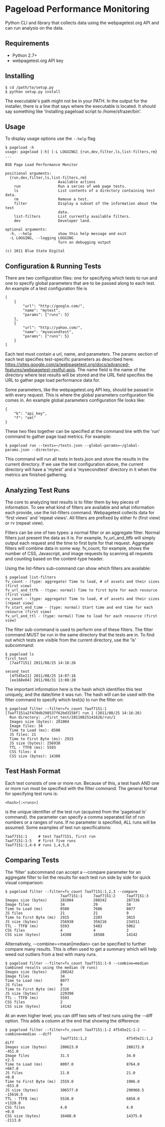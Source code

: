 Pageload Performance Monitoring
===============================

Python CLI and library that collects data using the webpagetest.org API and can run analysis on the data.

Requirements
------------

* Python 2.7+
* webpagetest.org API key

Installing
----------

    $ cd /path/to/setup.py
    $ python setup.py install

The executable's path might not be in your PATH.  In the output for the installer, there is a line that says where the executable is located.  It should say something like 'Installing pageload script to /home/sfrazer/bin'.

Usage
-----
To display usage options use the `--help` flag

    $ pageload -h
    usage: pageload [-h] [-L LOGGING] {run,dev,filter,ls,list-filters,rm} ...

    BSD Page Load Performance Monitor

    positional arguments:
      {run,dev,filter,ls,list-filters,rm}
                            Available actions
        run                 Run a series of web page tests.
        ls                  List contents of a directory containing test data.
        rm                  Remove a test.
        filter              Display a subset of the information about the test
                            data.
        list-filters        List currently available filters.
        dev                 Developer land.

    optional arguments:
      -h, --help            show this help message and exit
      -L LOGGING, --logging LOGGING
                            Turn on debugging output

    (c) 2011 Blue State Digital

Configuration & Running Tests
-----------------------------

There are two configuration files: one for specifying which tests to run and one to specify global parameters that are to be passed along to each test.  An example of a test configuration file is

    [
        {
            "url": "http://google.com/",
            "name": "mytest",
            "params": {"runs": 5}
        },
        {
            "url": "http://yahoo.com/",
            "name": "mysecondtest",
            "params": {"runs": 5}
        }
    ]

Each test must contain a url, name, and parameters.  The params section of each test specifies test-specific parameters as described here: https://sites.google.com/a/webpagetest.org/docs/advanced-features/webpagetest-restful-apis.  The name field is the name of the directory where test results will be stored and the URL field specifies the URL to gather page load performance data for.

Some parameters, like the webpagetest.org API key, should be passed in with every request.  This is where the global parameters configuration file comes in.  An example global parameters configuration file looks like:

    {
        "k": "api_key",
        "f": "xml"
    }

These two files together can be specified at the command line with the 'run' command to gather page load metrics.  For example:

    $ pageload run --tests=~/tests.json --global-params=~/global-params.json --directory=.

This command will run all tests in tests.json and store the results in the current directory.  If we use the test configuration above, the current directory will have a 'mytest' and a 'mysecondtest' directory in it when the metrics are finished gathering.

Analyzing Test Runs
-------------------

The core to analyzing test results is to filter them by key pieces of information.  To see what kind of filters are available and what information each provide, use the list-filters command.  Webpagetest collects data for 'first views' and 'repeat views'.  All filters are prefixed by either fv (first view) or rv (repeat view).

Filters can be one of two types: a normal filter or an aggregate filter.  Normal filters just present the data as it is.  For example, fv_url_and_ttfb will simply output each request and the time to first byte for that request.  Aggregate filters will combine data in some way.  fv_count, for example, shows the number of CSS, Javascript, and image requests by scanning all requests and counting based on the content-type header.

Using the list-filters sub-command can show which filters are available:

    $ pageload list-filters
    fv_count - (type: aggregate) Time to load, # of assets and their sizes (first view)
    fv_url_and_ttfb - (type: normal) Time to first byte for each resource (first view)
    rv_count - (type: aggregate) Time to load, # of assets and their sizes (repeat view)
    fv_start_end_time - (type: normal) Start time and end time for each resource (first view)
    fv_url_and_ttl - (type: normal) Time to load for each resource (first view)

The filter sub-command is used to perform one of these filters.  The filter command MUST be run in the same directory that the tests are in.  To find out which tests are visible from the current directory, use the 'ls' subcommand:

    $ pageload ls
    first_test
      [7aaf7151] 2011/08/25 14:16:26

    second_test
      [4f545e21] 2011/08/25 14:07:16
      [ee168e04] 2011/08/31 13:08:20

The important information here is the hash which identifies this test uniquely, and the date/time it was run.  The hash will can be used with the filter command to specify which test(s) to run the filter on:

    $ pageload filter --filter=fv_count 7aaf7151:1
    [7aaf7151a2f470db298537f62bd3158f] run 1 (2011/08/25 14:16:26)
      Run directory: ./first_test/20110825141626/run/1
      Images size (bytes): 281004
      Image files: 34
      Time to Load (ms): 8508
      JS files: 21
      Time to First Byte (ms): 2915
      JS size (bytes): 256938
      TTL - TTFB (ms): 5593
      CSS files: 4
      CSS size (bytes): 14388

Test Hash Format
----------------

Each test consists of one or more run.  Because of this, a test hash AND one or more run must be specified with the filter command.  The general format for specifying test runs is:

    <hash>[:<runs>]

<hash> is the unique identifier of the test run (acquired from the 'pageload ls' command).  the <runs> parameter can specify a comma separated list of run numbers or a ranges of runs.  If no <runs> parameter is specified, ALL runs will be assumed.  Some examples of test run specifications:

    7aaf7151:1     # test 7aaf7151, first run
    7aaf7151:1-5   # first five runs
    7aaf7151:1,4-6 # runs 1,4,5,6

Comparing Tests
---------------

The 'filter' subcommand can accept a --compare parameter for an aggregate filter to list the results for each test run side by side for quick visual comparison:

    $ pageload filter --filter=fv_count 7aaf7151:1,2,3 --compare
                             7aaf7151:1     7aaf7151:2     7aaf7151:3       
    Images size (bytes)      281004         280242         287336         
    Image files              34             29             34             
    Time to Load (ms)        8508           7686           8077           
    JS files                 21             21             9              
    Time to First Byte (ms)  2915           2203           3015           
    JS size (bytes)          256938         356216         234511         
    TTL - TTFB (ms)          5593           5483           5062           
    CSS files                4              4              2              
    CSS size (bytes)         14388          18588          14142

Alternatively, --combine=<mean|median> can be specified to further compare many results.  This is often used to get a summary which will help weed out outliers from a test with many runs.

    $ pageload filter --filter=fv_count 7aaf7151:1-9 --combine=median
    Combined results using the median (9 runs)
    Images size (bytes)      280242
    Image files              34
    Time to Load (ms)        8077
    JS files                 9
    Time to First Byte (ms)  2326
    JS size (bytes)          229398
    TTL - TTFB (ms)          5593
    CSS files                2
    CSS size (bytes)         14142

At an even higher level, you can diff two sets of test runs using the --diff option.  This adds a column at the end that showing the difference:

    $ pageload filter --filter=fv_count 7aaf7151:1-2 4f545e21:1-2 --combine=median --diff
                             7aaf7151:1,2                  4f545e21:1,2                  diff                          
    Images size (bytes)      280623.0                      280172.0                      -451.0               
    Image files              31.5                          34.0                          +2.5                 
    Time to Load (ms)        8097.0                        8764.0                        +667.0               
    JS files                 21.0                          21.0                          +0.0                 
    Time to First Byte (ms)  2559.0                        1906.0                        -653.0               
    JS size (bytes)          306577.0                      290960.5                      -15616.5             
    TTL - TTFB (ms)          5538.0                        6858.0                        +1320.0              
    CSS files                4.0                           4.0                           +0.0                 
    CSS size (bytes)         16488.0                       14375.0                       -2113.0 
